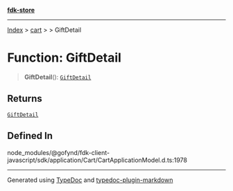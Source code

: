 [**fdk-store**](../../../README.md)
***

[Index](../../../API.md) > [cart](../../README.md) > [<internal>](../README.md) > GiftDetail

# Function: GiftDetail

> **GiftDetail**(): [`GiftDetail`](../type-aliases/type-alias.GiftDetail.md)

## Returns

[`GiftDetail`](../type-aliases/type-alias.GiftDetail.md)

## Defined In

node\_modules/@gofynd/fdk-client-javascript/sdk/application/Cart/CartApplicationModel.d.ts:1978

***
Generated using [TypeDoc](https://typedoc.org/) and [typedoc-plugin-markdown](https://www.npmjs.com/package/typedoc-plugin-markdown)
